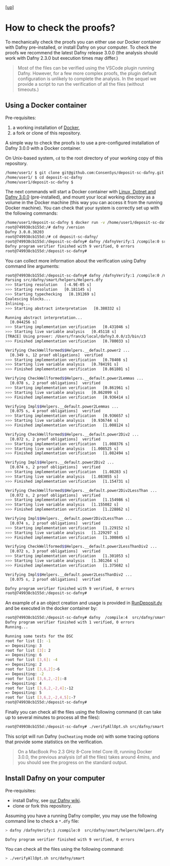 
[ [up] ](../README.md) 

# How to check the proofs?

To mechanically check the proofs you can either use our Docker container with Dafny pre-installed, or install Dafny on your computer.
To check the proofs we recommend the latest Dafny release 3.0.0 (the analysis should work with Dafny 2.3.0 but execution times may differ.)

> Most of the files can be verified using the VSCode plugin running Dafny.
> However, for a few more complex proofs, the plugin default configuration
> is unlikely to complete the analysis. In the sequel we provide a script 
> to run the verification of all the files (without timeouts.)
## Using a Docker container

Pre-requisites:

1. a working installation of [Docker](https://docs.docker.com),
2. a fork or clone of this repository.

A simple way to check the proofs is to use a pre-configured installation of Dafny 3.0.0  with a Docker container.

On Unix-based system, `cd` to the root directory of your working copy of this repository.
```bash
/home/user1/ $ git clone git@github.com:ConsenSys/deposit-sc-dafny.git
/home/user1/ $ cd deposit-sc-dafny
/home/user1/deposit-sc-dafny $ 
```

The next commands will start a Docker container with [Linux, Dotnet and Dafny 3.0.0](https://hub.docker.com/repository/docker/franck44/linux-dafny) (pre-installed), and mount your local working directory as a volume in the Docker machine (this way you can access it from the running Docker machine).
You can check that your system is correctly set up with the following commands:
```bash
/home/user1/deposit-sc-dafny $ docker run -v /home/user1/deposit-sc-dafny:/deposit-sc-dafny -it franck44/linux-dafny /bin/bash
root@749938cb155d:/# dafny /version
Dafny 3.0.0.30203
root@749938cb155d:/# cd deposit-sc-dafny/
root@749938cb155d:/deposit-sc-dafny# dafny /dafnyVerify:1 /compile:0 src/dafny/smart/helpers/Helpers.dfy 
Dafny program verifier finished with 9 verified, 0 errors
root@749938cb155d:/deposit-sc-dafny# 
```

You can collect more information about the verification using Dafny command line arguments:
```bash
root@749938cb155d:/deposit-sc-dafny# dafny /dafnyVerify:1 /compile:0 /noCheating:1 /trace /traceTimes /tracePOs src/dafny/smart/helpers/Helpers.dfy 
Parsing src/dafny/smart/helpers/Helpers.dfy
>>> Starting resolution   [-4.9E-05 s]
>>> Starting resolution   [0.181145 s]
>>> Starting typechecking   [0.191269 s]
Coalescing blocks...
Inlining...
>>> Starting abstract interpretation   [0.380332 s]

Running abstract interpretation...
  [0.044256 s]
>>> Starting implementation verification   [0.431046 s]
>>> Starting live variable analysis   [0.45118 s]
[TRACE] Using prover: /Users/franck/local/dafny3.0.0/z3/bin/z3
>>> Finished implementation verification   [0.780033 s]

Verifying CheckWellformed$$Helpers.__default.power2 ...
  [0.349 s, 12 proof obligations]  verified
>>> Starting implementation verification   [0.78408 s]
>>> Starting live variable analysis   [0.784191 s]
>>> Finished implementation verification   [0.861801 s]

Verifying CheckWellformed$$Helpers.__default.power2Lemmas ...
  [0.078 s, 2 proof obligations]  verified
>>> Starting implementation verification   [0.861961 s]
>>> Starting live variable analysis   [0.862099 s]
>>> Finished implementation verification   [0.936414 s]

Verifying Impl$$Helpers.__default.power2Lemmas ...
  [0.075 s, 4 proof obligations]  verified
>>> Starting implementation verification   [0.936657 s]
>>> Starting live variable analysis   [0.936744 s]
>>> Finished implementation verification   [1.008124 s]

Verifying CheckWellformed$$Helpers.__default.power2Div2 ...
  [0.072 s, 2 proof obligations]  verified
>>> Starting implementation verification   [1.008376 s]
>>> Starting live variable analysis   [1.008525 s]
>>> Finished implementation verification   [1.082494 s]

Verifying Impl$$Helpers.__default.power2Div2 ...
  [0.074 s, 2 proof obligations]  verified
>>> Starting implementation verification   [1.08283 s]
>>> Starting live variable analysis   [1.083055 s]
>>> Finished implementation verification   [1.154731 s]

Verifying CheckWellformed$$Helpers.__default.power2Div2LessThan ...
  [0.072 s, 2 proof obligations]  verified
>>> Starting implementation verification   [1.154986 s]
>>> Starting live variable analysis   [1.155082 s]
>>> Finished implementation verification   [1.228862 s]

Verifying Impl$$Helpers.__default.power2Div2LessThan ...
  [0.074 s, 2 proof obligations]  verified
>>> Starting implementation verification   [1.229152 s]
>>> Starting live variable analysis   [1.229297 s]
>>> Finished implementation verification   [1.300845 s]

Verifying CheckWellformed$$Helpers.__default.power2LessThanDiv2 ...
  [0.072 s, 3 proof obligations]  verified
>>> Starting implementation verification   [1.301053 s]
>>> Starting live variable analysis   [1.301264 s]
>>> Finished implementation verification   [1.375682 s]

Verifying Impl$$Helpers.__default.power2LessThanDiv2 ...
  [0.075 s, 2 proof obligations]  verified

Dafny program verifier finished with 9 verified, 0 errors
root@749938cb155d:/deposit-sc-dafny# 
```

An example of a an object creation and usage is provided in 
[RunDeposit.dy](https://github.com/ConsenSys/deposit-sc-dafny/blob/master/src/dafny/smart/RunDeposit.dfy) and be executed in the docker container by:

```bash
root@749938cb155d:/deposit-sc-dafny# dafny  /compile:4  src/dafny/smart/RunDeposit.dfy
Dafny program verifier finished with 1 verified, 0 errors
Running...

Running some tests for the DSC
root for list []: -1
=> Depositing: 3
root for list [3]: 2
=> Depositing: 6
root for list [3,6]: -4
=> Depositing: 2
root for list [3,6,2]:-6
=> Depositing: -2
root for list [3,6,2,-2]:-8
=> Depositing: 4
root for list [3,6,2,-2,4]:-12
=> Depositing: 5
root for list [3,6,2,-2,4,5]:-7
root@749938cb155d:/deposit-sc-dafny#
```

Finally you can check all the files using the following command (it can take up to several minutes to process all the files):
```bash
root@749938cb155d:/deposit-sc-dafny# ./verifyAllOpt.sh src/dafny/smart
```
This script will run Dafny (`noCheating` mode on) with some tracing options that provide some statistics on the verification.

> On a MacBook Pro 2.3 GHz 8-Core Intel Core i9, running Docker 3.0.0, the previous analysis
> (of all the files) takes around 4mins, and you should see the progress on the standard output.  


## Install Dafny on your computer

Pre-requisites:

* install Dafny, see [our Dafny wiki](./dafny-install.md).
* clone or fork this repository.

Assuming you have a running Dafny compiler, you may use the following command line to check a `*.dfy` file:
```bash
> dafny /dafnyVerify:1 /compile:0  src/dafny/smart/helpers/Helpers.dfy 

Dafny program verifier finished with 9 verified, 0 errors
```

You can check all the files using the following command:
```bash
> ./verifyAllOpt.sh src/dafny/smart
```
